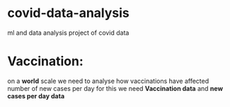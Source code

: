 # covid-data-analysis
ml and data analysis project of covid data

# Vaccination:
on a **world** scale we need to analyse how vaccinations have affected number of new cases per day for this we need 
**Vaccination data** and **new cases per day data**
